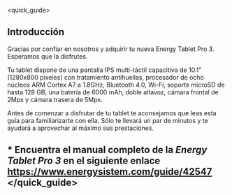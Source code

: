 <quick_guide>
## Introducción
Gracias por confiar en nosotros y adquirir tu nueva Energy Tablet Pro 3. Esperamos que la disfrutes.

Tu tablet dispone de una pantalla IPS multi-táctil capacitiva de 10.1” (1280x800 píxeles) con tratamiento antihuellas, procesador de ocho núcleos ARM Cortex A7 a 1.8GHz, Bluetooth 4.0, Wi-Fi, soporte microSD de hasta 128 GB, una batería de 6000 mAh, doble altavoz, cámara frontal de 2Mpx y cámara trasera de 5Mpx.

Antes de comenzar a disfrutar de tu tablet te aconsejamos que leas esta guía para familiarizarte con ella. Sólo te llevará un par de minutos y te ayudará a aprovechar al máximo sus prestaciones.

## <unique> * Encuentra el manual completo de la *Energy Tablet Pro 3* en el siguiente enlace https://www.energysistem.com/guide/42547 </unique></quick_guide>

